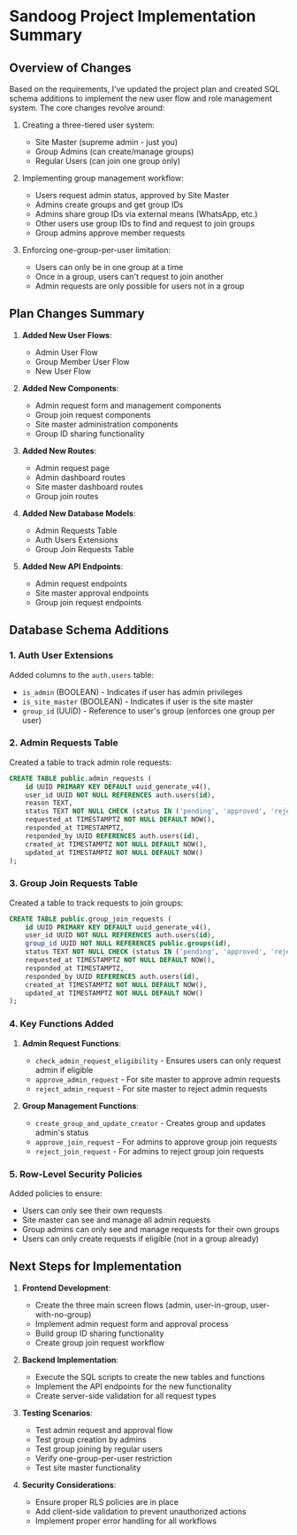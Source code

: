 # Sandoog Project Implementation Summary

## Overview of Changes

Based on the requirements, I've updated the project plan and created SQL schema additions to implement the new user flow and role management system. The core changes revolve around:

1. Creating a three-tiered user system:
   - Site Master (supreme admin - just you)
   - Group Admins (can create/manage groups)
   - Regular Users (can join one group only)

2. Implementing group management workflow:
   - Users request admin status, approved by Site Master
   - Admins create groups and get group IDs
   - Admins share group IDs via external means (WhatsApp, etc.)
   - Other users use group IDs to find and request to join groups
   - Group admins approve member requests

3. Enforcing one-group-per-user limitation:
   - Users can only be in one group at a time
   - Once in a group, users can't request to join another
   - Admin requests are only possible for users not in a group

## Plan Changes Summary

1. **Added New User Flows**:
   - Admin User Flow
   - Group Member User Flow
   - New User Flow

2. **Added New Components**:
   - Admin request form and management components
   - Group join request components
   - Site master administration components
   - Group ID sharing functionality

3. **Added New Routes**:
   - Admin request page
   - Admin dashboard routes
   - Site master dashboard routes
   - Group join routes

4. **Added New Database Models**:
   - Admin Requests Table
   - Auth Users Extensions
   - Group Join Requests Table

5. **Added New API Endpoints**:
   - Admin request endpoints
   - Site master approval endpoints
   - Group join request endpoints

## Database Schema Additions

### 1. Auth User Extensions

Added columns to the `auth.users` table:
- `is_admin` (BOOLEAN) - Indicates if user has admin privileges
- `is_site_master` (BOOLEAN) - Indicates if user is the site master
- `group_id` (UUID) - Reference to user's group (enforces one group per user)

### 2. Admin Requests Table

Created a table to track admin role requests:
```sql
CREATE TABLE public.admin_requests (
    id UUID PRIMARY KEY DEFAULT uuid_generate_v4(),
    user_id UUID NOT NULL REFERENCES auth.users(id),
    reason TEXT,
    status TEXT NOT NULL CHECK (status IN ('pending', 'approved', 'rejected')) DEFAULT 'pending',
    requested_at TIMESTAMPTZ NOT NULL DEFAULT NOW(),
    responded_at TIMESTAMPTZ,
    responded_by UUID REFERENCES auth.users(id),
    created_at TIMESTAMPTZ NOT NULL DEFAULT NOW(),
    updated_at TIMESTAMPTZ NOT NULL DEFAULT NOW()
);
```

### 3. Group Join Requests Table

Created a table to track requests to join groups:
```sql
CREATE TABLE public.group_join_requests (
    id UUID PRIMARY KEY DEFAULT uuid_generate_v4(),
    user_id UUID NOT NULL REFERENCES auth.users(id),
    group_id UUID NOT NULL REFERENCES public.groups(id),
    status TEXT NOT NULL CHECK (status IN ('pending', 'approved', 'rejected')) DEFAULT 'pending',
    requested_at TIMESTAMPTZ NOT NULL DEFAULT NOW(),
    responded_at TIMESTAMPTZ,
    responded_by UUID REFERENCES auth.users(id),
    created_at TIMESTAMPTZ NOT NULL DEFAULT NOW(),
    updated_at TIMESTAMPTZ NOT NULL DEFAULT NOW()
);
```

### 4. Key Functions Added

1. **Admin Request Functions**:
   - `check_admin_request_eligibility` - Ensures users can only request admin if eligible
   - `approve_admin_request` - For site master to approve admin requests
   - `reject_admin_request` - For site master to reject admin requests

2. **Group Management Functions**:
   - `create_group_and_update_creator` - Creates group and updates admin's status
   - `approve_join_request` - For admins to approve group join requests
   - `reject_join_request` - For admins to reject group join requests

### 5. Row-Level Security Policies

Added policies to ensure:
- Users can only see their own requests
- Site master can see and manage all admin requests
- Group admins can only see and manage requests for their own groups
- Users can only create requests if eligible (not in a group already)

## Next Steps for Implementation

1. **Frontend Development**:
   - Create the three main screen flows (admin, user-in-group, user-with-no-group)
   - Implement admin request form and approval process
   - Build group ID sharing functionality
   - Create group join request workflow

2. **Backend Implementation**:
   - Execute the SQL scripts to create the new tables and functions
   - Implement the API endpoints for the new functionality
   - Create server-side validation for all request types

3. **Testing Scenarios**:
   - Test admin request and approval flow
   - Test group creation by admins
   - Test group joining by regular users
   - Verify one-group-per-user restriction
   - Test site master functionality

4. **Security Considerations**:
   - Ensure proper RLS policies are in place
   - Add client-side validation to prevent unauthorized actions
   - Implement proper error handling for all workflows 